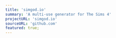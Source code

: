 ```yaml
---
title: 'simgod.io'
summary: 'A multi-use generator for The Sims 4'
projectURL: 'simgod.io'
sourceURL: 'github.com'
featured: true;
---
```

